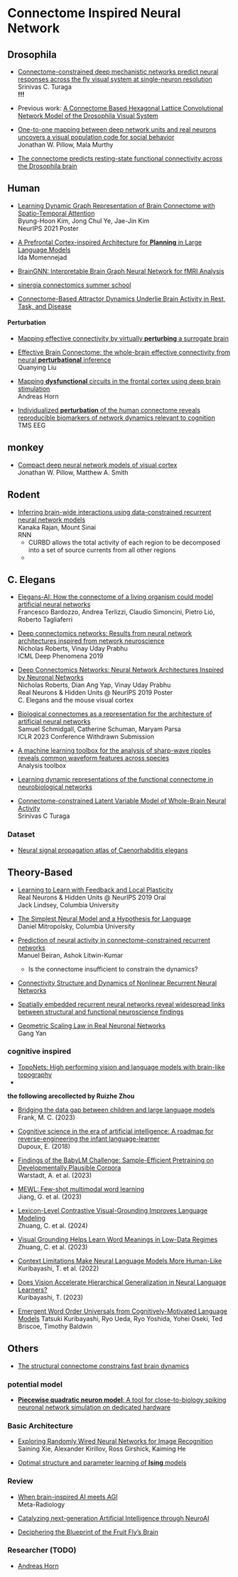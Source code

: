 
# Connectome Inspired Neural Network

## Drosophila

- [Connectome-constrained deep mechanistic networks predict neural responses across the fly visual system at single-neuron resolution](https://doi.org/10.1101/2023.03.11.532232)  
  Srinivas C. Turaga  
  **!!!**

- Previous work: [A Connectome Based Hexagonal Lattice Convolutional Network Model of the Drosophila Visual System](https://arxiv.org/abs/1806.04793)

- [One-to-one mapping between deep network units and real neurons uncovers a visual population code for social behavior](https://www.biorxiv.org/content/10.1101/2022.07.18.500505v2)  
  Jonathan W. Pillow, Mala Murthy

- [The connectome predicts resting-state functional connectivity across the Drosophila brain](https://www.sciencedirect.com/science/article/pii/S0960982221003432)

## Human

- [Learning Dynamic Graph Representation of Brain Connectome with Spatio-Temporal Attention](https://openreview.net/forum?id=X7GEA3KiJiH)  
  Byung-Hoon Kim, Jong Chul Ye, Jae-Jin Kim  
  NeurIPS 2021 Poster

- [A Prefrontal Cortex-inspired Architecture for **Planning** in Large Language Models](https://arxiv.org/abs/2310.00194)  
  Ida Momennejad

- [BrainGNN: Interpretable Brain Graph Neural Network for fMRI Analysis](https://www.sciencedirect.com/science/article/pii/S1361841521002784)

- [sinergia connectomics summer school](https://sinergia-connectomics-summerschool-2021.github.io/)

- [Connectome-Based Attractor Dynamics Underlie Brain Activity in Rest, Task, and Disease](https://elifesciences.org/reviewed-preprints/98725v1)


#### Perturbation

- [Mapping effective connectivity by virtually **perturbing** a surrogate brain](https://arxiv.org/abs/2301.00148)  
- [Effective Brain Connectome: the whole-brain effective connectivity from neural **perturbational** inference](https://arxiv.org/abs/2301.00148v1)  
  Quanying Liu

- [Mapping **dysfunctional** circuits in the frontal cortex using deep brain stimulation](https://www.nature.com/articles/s41593-024-01570-1)  
  Andreas Horn

- [Individualized **perturbation** of the human connectome reveals reproducible biomarkers of network dynamics relevant to cognition](https://www.pnas.org/doi/full/10.1073/pnas.1911240117)  
  TMS EEG

## monkey
- [Compact deep neural network models of visual cortex](https://www.biorxiv.org/content/10.1101/2023.11.22.568315v1)  
Jonathan W. Pillow, Matthew A. Smith

## Rodent

- [Inferring brain-wide interactions using data-constrained recurrent neural network models](https://www.biorxiv.org/content/10.1101/2020.12.18.423348v2)  
  Kanaka Rajan, Mount Sinai  
  RNN  
  - CURBD allows the total activity of each region to be decomposed into a set of source currents from all other regions
  - 
## C. Elegans

- [Elegans-AI: How the connectome of a living organism could model artificial neural networks](https://www.sciencedirect.com/science/article/pii/S0925231224003692)  
  Francesco Bardozzo, Andrea Terlizzi, Claudio Simoncini, Pietro Lió, Roberto Tagliaferri

- [Deep connectomics networks: Results from neural network architectures inspired from network neuroscience](https://openreview.net/forum?id=HygPD4H22N)  
  Nicholas Roberts, Vinay Uday Prabhu  
  ICML Deep Phenomena 2019

- [Deep Connectomics Networks: Neural Network Architectures Inspired by Neuronal Networks](https://openreview.net/forum?id=BJg6EmYL8B)  
  Nicholas Roberts, Dian Ang Yap, Vinay Uday Prabhu  
  Real Neurons & Hidden Units @ NeurIPS 2019 Poster  
  C. Elegans and the mouse visual cortex

- [Biological connectomes as a representation for the architecture of artificial neural networks](https://arxiv.org/abs/2209.14406)  
  Samuel Schmidgall, Catherine Schuman, Maryam Parsa  
  ICLR 2023 Conference Withdrawn Submission

- [A machine learning toolbox for the analysis of sharp-wave ripples reveals common waveform features across species](https://www.nature.com/articles/s42003-024-05871-w)  
  Analysis toolbox

- [Learning dynamic representations of the functional connectome in neurobiological networks](https://arxiv.org/abs/2402.14102v2)

- [Connectome-constrained Latent Variable Model of Whole-Brain Neural Activity](https://openreview.net/forum?id=CJzi3dRlJE-)  
  Srinivas C Turaga

### Dataset

- [Neural signal propagation atlas of Caenorhabditis elegans](https://www.nature.com/articles/s41586-023-06683-4)


## Theory-Based

- [Learning to Learn with Feedback and Local Plasticity](https://openreview.net/forum?id=HklfNQFL8H)  
  Real Neurons & Hidden Units @ NeurIPS 2019 Oral  
  Jack Lindsey, Columbia University

- [The Simplest Neural Model and a Hypothesis for Language](https://www.youtube.com/watch?v=Cn2HYpWg3GE&t=1404s&ab_channel=MITCBMM)  
  Daniel Mitropolsky, Columbia University

- [Prediction of neural activity in connectome-constrained recurrent networks](https://www.biorxiv.org/content/10.1101/2024.02.22.581667v2)  
  Manuel Beiran, Ashok Litwin-Kumar

  - Is the connectome insufficient to constrain the dynamics?

- [Connectivity Structure and Dynamics of Nonlinear Recurrent Neural Networks](https://arxiv.org/abs/2409.01969)

- [Spatially embedded recurrent neural networks reveal widespread links between structural and functional neuroscience findings](https://www.nature.com/articles/s42256-023-00748-9)

- [Geometric Scaling Law in Real Neuronal Networks](https://journals.aps.org/prl/abstract/10.1103/PhysRevLett.133.138401)  
  Gang Yan




### cognitive inspired 

- [TopoNets: High performing vision and language models with brain-like topography](https://arxiv.org/abs/2501.16396)
- 
**the following arecollected by Ruizhe Zhou**
- [Bridging the data gap between children and large language models](https://www.sciencedirect.com/science/article/pii/S1364661323002036)   
   Frank, M. C. (2023)

- [Cognitive science in the era of artificial intelligence: A roadmap for reverse-engineering the infant language-learner](https://doi.org/10.1016/j.cognition.2017.11.008)  
   Dupoux, E. (2018)  

- [Findings of the BabyLM Challenge: Sample-Efficient Pretraining on Developmentally Plausible Corpora](https://aclanthology.org/2023.conll-babylm.1/)  
   Warstadt, A. et al. (2023) 

- [MEWL: Few-shot multimodal word learning](https://arxiv.org/abs/2306.00503)  
   Jiang, G. et al. (2023)

- [Lexicon-Level Contrastive Visual-Grounding Improves Language Modeling](https://arxiv.org/abs/2403.14551)  
   Zhuang, C. et al. (2024)

- [Visual Grounding Helps Learn Word Meanings in Low-Data Regimes](https://arxiv.org/abs/2310.13257)  
   Zhuang, C. et al. (2023)

- [Context Limitations Make Neural Language Models More Human-Like](https://arxiv.org/abs/2205.11463)  
   Kuribayashi, T. et al. (2022)

- [Does Vision Accelerate Hierarchical Generalization in Neural Language Learners?](https://arxiv.org/abs/2302.00667)  
   Kuribayashi, T. (2023)

- [Emergent Word Order Universals from Cognitively-Motivated Language Models](https://arxiv.org/abs/2402.12363) 
   Tatsuki Kuribayashi, Ryo Ueda, Ryo Yoshida, Yohei Oseki, Ted Briscoe, Timothy Baldwin 




## Others

<!-- - [Single cortical neurons as deep artificial neural networks](https://www.sciencedirect.com/science/article/pii/S0896627321005018)
  - Cortical neurons are well approximated by a deep neural network (DNN) with 5–8 layers
  - DNN’s depth arises from the interaction between NMDA receptors and dendritic morphology -->



- [The structural connectome constrains fast brain dynamics](https://elifesciences.org/articles/67400)

### potential model
- [**Piecewise quadratic neuron model**: A tool for close-to-biology spiking neuronal network simulation on dedicated hardware](https://www.frontiersin.org/journals/neuroscience/articles/10.3389/fnins.2022.1069133/full)

### Basic Architecture
- [Exploring Randomly Wired Neural Networks for Image Recognition](https://arxiv.org/abs/1904.01569)  
  Saining Xie, Alexander Kirillov, Ross Girshick, Kaiming He

- [Optimal structure and parameter learning of **Ising** models](https://www.science.org/doi/10.1126/sciadv.1700791)

### Review

- [When brain-inspired AI meets AGI](https://www.sciencedirect.com/science/article/pii/S295016282300005X)  
  Meta-Radiology

- [Catalyzing next-generation Artificial Intelligence through NeuroAI](https://www.nature.com/articles/s41467-023-37180-x)

- [Deciphering the Blueprint of the Fruit Fly’s Brain](https://physics.aps.org/articles/v17/136)

### Researcher (TODO)

- [Andreas Horn](http://www.netstim.org/)
